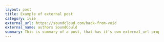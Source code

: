 ```yaml
---
layout: post
title: Example of external post
category: ivie
external_url: https://soundcloud.com/back-from-void
external_name: authors SoundCould
summary: This is summary of a post, that has it's own external_url property. It will appear in the page of it's category with the summary shown. Clicking each of them will redirect to the external url. 
---
```

